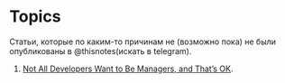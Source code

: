# Topics

Статьи, которые по каким-то причинам не (возможно пока) не были опубликованы в @thisnotes(искать в telegram).

1. [Not All Developers Want to Be Managers, and That’s OK](
https://blog.petrzemek.net/2019/09/02/not-all-developers-want-to-be-managers-and-thats-ok/
).
